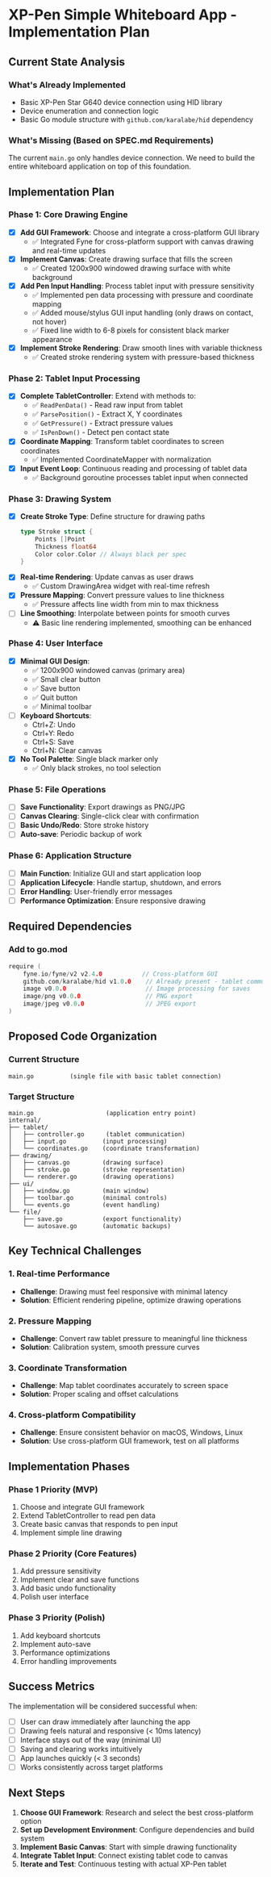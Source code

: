 # XP-Pen Simple Whiteboard App - Implementation Plan

## Current State Analysis

### What's Already Implemented
- Basic XP-Pen Star G640 device connection using HID library
- Device enumeration and connection logic
- Basic Go module structure with `github.com/karalabe/hid` dependency

### What's Missing (Based on SPEC.md Requirements)
The current `main.go` only handles device connection. We need to build the entire whiteboard application on top of this foundation.

## Implementation Plan

### Phase 1: Core Drawing Engine
- [x] **Add GUI Framework**: Choose and integrate a cross-platform GUI library
  - ✅ Integrated Fyne for cross-platform support with canvas drawing and real-time updates
- [x] **Implement Canvas**: Create drawing surface that fills the screen
  - ✅ Created 1200x900 windowed drawing surface with white background
- [x] **Add Pen Input Handling**: Process tablet input with pressure sensitivity
  - ✅ Implemented pen data processing with pressure and coordinate mapping
  - ✅ Added mouse/stylus GUI input handling (only draws on contact, not hover)
  - ✅ Fixed line width to 6-8 pixels for consistent black marker appearance
- [x] **Implement Stroke Rendering**: Draw smooth lines with variable thickness
  - ✅ Created stroke rendering system with pressure-based thickness

### Phase 2: Tablet Input Processing
- [x] **Complete TabletController**: Extend with methods to:
  - ✅ `ReadPenData()` - Read raw input from tablet
  - ✅ `ParsePosition()` - Extract X, Y coordinates  
  - ✅ `GetPressure()` - Extract pressure values
  - ✅ `IsPenDown()` - Detect pen contact state
- [x] **Coordinate Mapping**: Transform tablet coordinates to screen coordinates
  - ✅ Implemented CoordinateMapper with normalization
- [x] **Input Event Loop**: Continuous reading and processing of tablet data
  - ✅ Background goroutine processes tablet input when connected

### Phase 3: Drawing System
- [x] **Create Stroke Type**: Define structure for drawing paths
  ```go
  type Stroke struct {
      Points []Point
      Thickness float64
      Color color.Color // Always black per spec
  }
  ```
- [x] **Real-time Rendering**: Update canvas as user draws
  - ✅ Custom DrawingArea widget with real-time refresh
- [x] **Pressure Mapping**: Convert pressure values to line thickness
  - ✅ Pressure affects line width from min to max thickness
- [ ] **Line Smoothing**: Interpolate between points for smooth curves
  - ⚠️ Basic line rendering implemented, smoothing can be enhanced

### Phase 4: User Interface
- [x] **Minimal GUI Design**: 
  - ✅ 1200x900 windowed canvas (primary area)
  - ✅ Small clear button
  - ✅ Save button
  - ✅ Quit button
  - ✅ Minimal toolbar
- [ ] **Keyboard Shortcuts**:
  - Ctrl+Z: Undo
  - Ctrl+Y: Redo
  - Ctrl+S: Save
  - Ctrl+N: Clear canvas
- [x] **No Tool Palette**: Single black marker only
  - ✅ Only black strokes, no tool selection

### Phase 5: File Operations
- [ ] **Save Functionality**: Export drawings as PNG/JPG
- [ ] **Canvas Clearing**: Single-click clear with confirmation
- [ ] **Basic Undo/Redo**: Store stroke history
- [ ] **Auto-save**: Periodic backup of work

### Phase 6: Application Structure
- [ ] **Main Function**: Initialize GUI and start application loop
- [ ] **Application Lifecycle**: Handle startup, shutdown, and errors
- [ ] **Error Handling**: User-friendly error messages
- [ ] **Performance Optimization**: Ensure responsive drawing

## Required Dependencies

### Add to go.mod
```go
require (
    fyne.io/fyne/v2 v2.4.0           // Cross-platform GUI
    github.com/karalabe/hid v1.0.0    // Already present - tablet communication
    image v0.0.0                      // Image processing for saves
    image/png v0.0.0                  // PNG export
    image/jpeg v0.0.0                 // JPEG export
)
```

## Proposed Code Organization

### Current Structure
```
main.go          (single file with basic tablet connection)
```

### Target Structure
```
main.go                    (application entry point)
internal/
├── tablet/
│   ├── controller.go      (tablet communication)
│   ├── input.go          (input processing)
│   └── coordinates.go    (coordinate transformation)
├── drawing/
│   ├── canvas.go         (drawing surface)
│   ├── stroke.go         (stroke representation)
│   └── renderer.go       (drawing operations)
├── ui/
│   ├── window.go         (main window)
│   ├── toolbar.go        (minimal controls)
│   └── events.go         (event handling)
└── file/
    ├── save.go           (export functionality)
    └── autosave.go       (automatic backups)
```

## Key Technical Challenges

### 1. Real-time Performance
- **Challenge**: Drawing must feel responsive with minimal latency
- **Solution**: Efficient rendering pipeline, optimize drawing operations

### 2. Pressure Mapping
- **Challenge**: Convert raw tablet pressure to meaningful line thickness
- **Solution**: Calibration system, smooth pressure curves

### 3. Coordinate Transformation
- **Challenge**: Map tablet coordinates accurately to screen space
- **Solution**: Proper scaling and offset calculations

### 4. Cross-platform Compatibility
- **Challenge**: Ensure consistent behavior on macOS, Windows, Linux
- **Solution**: Use cross-platform GUI framework, test on all platforms

## Implementation Phases

### Phase 1 Priority (MVP)
1. Choose and integrate GUI framework
2. Extend TabletController to read pen data
3. Create basic canvas that responds to pen input
4. Implement simple line drawing

### Phase 2 Priority (Core Features)
1. Add pressure sensitivity
2. Implement clear and save functions
3. Add basic undo functionality
4. Polish user interface

### Phase 3 Priority (Polish)
1. Add keyboard shortcuts
2. Implement auto-save
3. Performance optimizations
4. Error handling improvements

## Success Metrics

The implementation will be considered successful when:
- [ ] User can draw immediately after launching the app
- [ ] Drawing feels natural and responsive (< 10ms latency)
- [ ] Interface stays out of the way (minimal UI)
- [ ] Saving and clearing works intuitively
- [ ] App launches quickly (< 3 seconds)
- [ ] Works consistently across target platforms

## Next Steps

1. **Choose GUI Framework**: Research and select the best cross-platform option
2. **Set up Development Environment**: Configure dependencies and build system
3. **Implement Basic Canvas**: Start with simple drawing functionality
4. **Integrate Tablet Input**: Connect existing tablet code to canvas
5. **Iterate and Test**: Continuous testing with actual XP-Pen tablet
